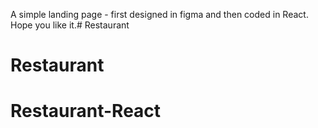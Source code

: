 A simple landing page - first designed in figma and then coded in React. Hope you like it.# Restaurant
# Restaurant
# Restaurant-React
